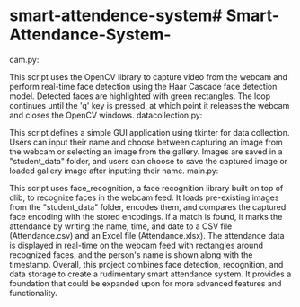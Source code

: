 # smart-attendence-system# Smart-Attendance-System-

cam.py:

This script uses the OpenCV library to capture video from the webcam and perform real-time face detection using the Haar Cascade face detection model.
Detected faces are highlighted with green rectangles.
The loop continues until the 'q' key is pressed, at which point it releases the webcam and closes the OpenCV windows.
datacollection.py:

This script defines a simple GUI application using tkinter for data collection.
Users can input their name and choose between capturing an image from the webcam or selecting an image from the gallery.
Images are saved in a "student_data" folder, and users can choose to save the captured image or loaded gallery image after inputting their name.
main.py:

This script uses face_recognition, a face recognition library built on top of dlib, to recognize faces in the webcam feed.
It loads pre-existing images from the "student_data" folder, encodes them, and compares the captured face encoding with the stored encodings.
If a match is found, it marks the attendance by writing the name, time, and date to a CSV file (Attendance.csv) and an Excel file (Attendance.xlsx).
The attendance data is displayed in real-time on the webcam feed with rectangles around recognized faces, and the person's name is shown along with the timestamp.
Overall, this project combines face detection, recognition, and data storage to create a rudimentary smart attendance system. It provides a foundation that could be expanded upon for more advanced features and functionality.
